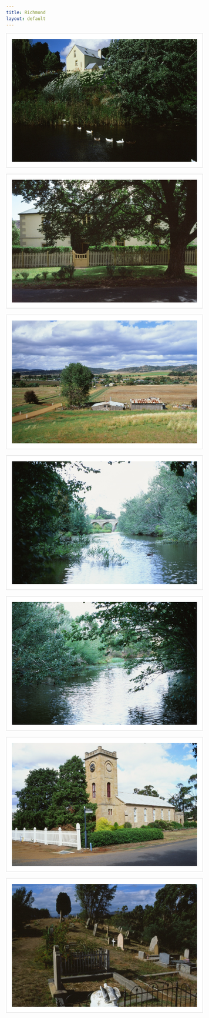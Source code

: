 ```yaml
---
title: Richmond
layout: default
---
```



<style>
img {

    border: 1px solid #ddd;

    padding: 15px; 

    background-color:#ffffff;

}

</style>

![pic](/public/images/Atkinson_50162305/best/9953-017.smaller.jpg)


![pic](/public/images/Atkinson_50162305/best/9953-032.smaller.jpg)

![pic](/public/images/Atkinson_50162305/best/9953-029.smaller.jpg)

![pic](/public/images/Atkinson_50162305/best/9953-007.smaller.jpg)


![pic](/public/images/Atkinson_50162305/00009953/9953-009.smaller.jpg)


![pic](/public/images/Atkinson_50162305/best/9953-030.smaller.jpg)


![pic](/public/images/Atkinson_50162305/best/9953-014.smaller.jpg)



